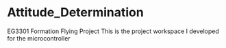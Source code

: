 # Attitude_Determination
EG3301 Formation Flying Project
This is the project workspace I developed for the microcontroller
